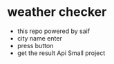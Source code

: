 # weather checker
* this repo powered by saif
* city name enter
* press button
* get the result
Api Small project
